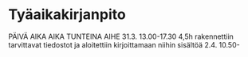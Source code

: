 # Tyäaikakirjanpito


PÄIVÄ         AIKA      AIKA TUNTEINA        AIHE
31.3.      13.00-17.30     4,5h            rakennettiin tarvittavat tiedostot ja aloitettiin kirjoittamaan niihin sisältöä
2.4.      10.50-
